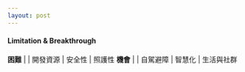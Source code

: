 ```yaml
---
layout: post
---
```


#### Limitation & Breakthrough

__困難__ | | 
開發資源 | 安全性 | 照護性
__機會__ | | 
自駕避障 | 智慧化 | 生活與社群


<!--
	c.手機架夾手機，摔落風險-->